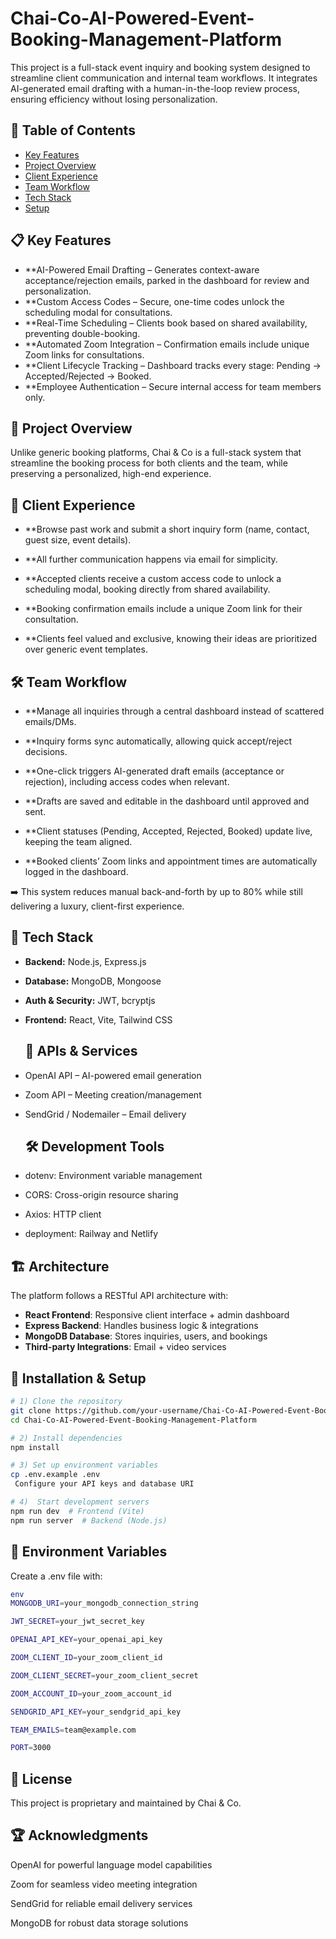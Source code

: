 # Chai-Co-AI-Powered-Event-Booking-Management-Platform
This project is a full-stack event inquiry and booking system designed to streamline client communication and internal team workflows. It integrates AI-generated email drafting with a human-in-the-loop review process, ensuring efficiency without losing personalization.

## 📑 Table of Contents
- [Key Features](#-key-features)  
- [Project Overview](#-project-overview)  
- [Client Experience](#-client-experience)  
- [Team Workflow](#-team-workflow)  
- [Tech Stack](#-tech-stack)  
- [Setup](#-installation--setup)  


## 📋 Key Features

- **AI-Powered Email Drafting – Generates context-aware acceptance/rejection emails, parked in the dashboard for review and personalization.
- **Custom Access Codes – Secure, one-time codes unlock the scheduling modal for consultations.
- **Real-Time Scheduling – Clients book based on shared availability, preventing double-booking.
- **Automated Zoom Integration – Confirmation emails include unique Zoom links for consultations.
- **Client Lifecycle Tracking – Dashboard tracks every stage: Pending → Accepted/Rejected → Booked.
- **Employee Authentication – Secure internal access for team members only.


## 🌟 Project Overview

Unlike generic booking platforms, Chai & Co is a full-stack system that streamline the booking process for both clients and the team, while preserving a personalized, high-end experience.

## 👥 Client Experience

- **Browse past work and submit a short inquiry form (name, contact, guest size, event details).

- **All further communication happens via email for simplicity.

- **Accepted clients receive a custom access code to unlock a scheduling modal, booking directly from shared availability.

- **Booking confirmation emails include a unique Zoom link for their consultation.

- **Clients feel valued and exclusive, knowing their ideas are prioritized over generic event templates.

## 🛠 Team Workflow

- **Manage all inquiries through a central dashboard instead of scattered emails/DMs.

- **Inquiry forms sync automatically, allowing quick accept/reject decisions.

- **One-click triggers AI-generated draft emails (acceptance or rejection), including access codes when relevant.

- **Drafts are saved and editable in the dashboard until approved and sent.

- **Client statuses (Pending, Accepted, Rejected, Booked) update live, keeping the team aligned.

- **Booked clients’ Zoom links and appointment times are automatically logged in the dashboard.

➡️ This system reduces manual back-and-forth by up to 80% while still delivering a luxury, client-first experience.


## 🚀 Tech Stack
- **Backend:** Node.js, Express.js  
- **Database:** MongoDB, Mongoose  
- **Auth & Security:** JWT, bcryptjs  
- **Frontend:** React, Vite, Tailwind CSS

  ## 🔌 APIs & Services
- OpenAI API – AI-powered email generation  
- Zoom API – Meeting creation/management  
- SendGrid / Nodemailer – Email delivery


  ## 🛠 Development Tools
- dotenv: Environment variable management  
- CORS: Cross-origin resource sharing  
- Axios: HTTP client
- deployment: Railway and Netlify


## 🏗️ Architecture  
The platform follows a RESTful API architecture with:  
- **React Frontend**: Responsive client interface + admin dashboard  
- **Express Backend**: Handles business logic & integrations  
- **MongoDB Database**: Stores inquiries, users, and bookings  
- **Third-party Integrations**: Email + video services  


## 🔧 Installation & Setup
```bash
# 1) Clone the repository
git clone https://github.com/your-username/Chai-Co-AI-Powered-Event-Booking-Management-Platform.git
cd Chai-Co-AI-Powered-Event-Booking-Management-Platform

# 2) Install dependencies
npm install

# 3) Set up environment variables
cp .env.example .env
 Configure your API keys and database URI

# 4)  Start development servers
npm run dev  # Frontend (Vite)
npm run server  # Backend (Node.js)
```

## 📁 Environment Variables
Create a .env file with:
```bash
env
MONGODB_URI=your_mongodb_connection_string

JWT_SECRET=your_jwt_secret_key

OPENAI_API_KEY=your_openai_api_key

ZOOM_CLIENT_ID=your_zoom_client_id

ZOOM_CLIENT_SECRET=your_zoom_client_secret

ZOOM_ACCOUNT_ID=your_zoom_account_id

SENDGRID_API_KEY=your_sendgrid_api_key

TEAM_EMAILS=team@example.com

PORT=3000
```

## 📄 License
This project is proprietary and maintained by Chai & Co.

## 🏆 Acknowledgments
OpenAI for powerful language model capabilities

Zoom for seamless video meeting integration

SendGrid for reliable email delivery services

MongoDB for robust data storage solutions









